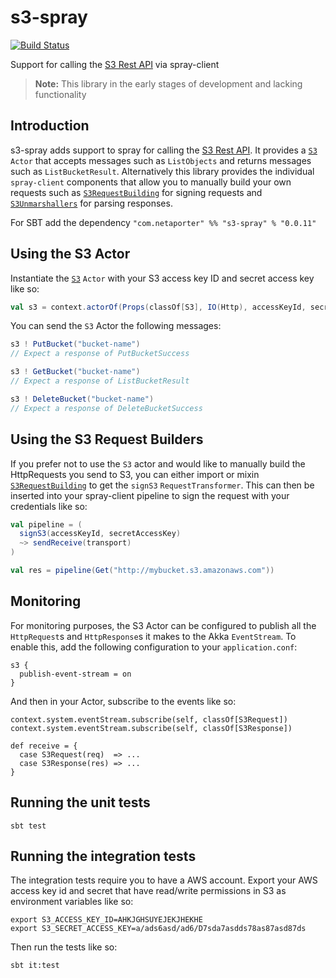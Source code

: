 s3-spray
========

[![Build Status](https://travis-ci.org/NET-A-PORTER/s3-spray.png?branch=master)](https://travis-ci.org/NET-A-PORTER/s3-spray)

Support for calling the [S3 Rest API](http://docs.aws.amazon.com/AmazonS3/latest/API/RESTBucketOps.html) via spray-client

> **Note:** This library in the early stages of development and lacking functionality

Introduction
------------

s3-spray adds support to spray for calling the [S3 Rest API](http://docs.aws.amazon.com/AmazonS3/latest/API/RESTBucketOps.html).
It provides a [`S3`](https://github.com/NET-A-PORTER/s3-spray/blob/master/src/main/scala/com/netaporter/s3/S3.scala) `Actor` that accepts messages such as `ListObjects` and returns messages such as `ListBucketResult`. Alternatively
this library provides the individual `spray-client` components that allow you to manually build your own requests such as
[`S3RequestBuilding`](https://github.com/NET-A-PORTER/s3-spray/blob/master/src/main/scala/com/netaporter/s3/S3RequestBuilding.scala) for signing requests and [`S3Unmarshallers`](https://github.com/NET-A-PORTER/s3-spray/blob/master/src/main/scala/com/netaporter/s3/S3Unmarshallers.scala) for parsing responses.

For SBT add the dependency `"com.netaporter" %% "s3-spray" % "0.0.11"`


Using the S3 Actor
------------------

Instantiate the [`S3`](https://github.com/NET-A-PORTER/s3-spray/blob/master/src/main/scala/com/netaporter/s3/S3.scala) `Actor` with your S3 access key ID and secret access key like so:

```scala
val s3 = context.actorOf(Props(classOf[S3], IO(Http), accessKeyId, secretAccessKey))
```

You can send the `S3` Actor the following messages:

```scala
s3 ! PutBucket("bucket-name")
// Expect a response of PutBucketSuccess

s3 ! GetBucket("bucket-name")
// Expect a response of ListBucketResult

s3 ! DeleteBucket("bucket-name")
// Expect a response of DeleteBucketSuccess
```

Using the S3 Request Builders
-----------------------------

If you prefer not to use the `S3` actor and would like to manually build the HttpRequests you send to S3, you can either
import or mixin [`S3RequestBuilding`](https://github.com/NET-A-PORTER/s3-spray/blob/master/src/main/scala/com/netaporter/s3/S3RequestBuilding.scala) to get the `signS3` `RequestTransformer`. This can then be inserted into your
spray-client pipeline to sign the request with your credentials like so:

```scala
val pipeline = (
  signS3(accessKeyId, secretAccessKey)
  ~> sendReceive(transport)
)

val res = pipeline(Get("http://mybucket.s3.amazonaws.com"))
```

Monitoring
----------

For monitoring purposes, the S3 Actor can be configured to publish all the `HttpRequest`s and `HttpResponse`s it makes to the Akka `EventStream`.
To enable this, add the following configuration to your `application.conf`:

    s3 {
      publish-event-stream = on
    }

And then in your Actor, subscribe to the events like so:

    context.system.eventStream.subscribe(self, classOf[S3Request])
    context.system.eventStream.subscribe(self, classOf[S3Response])

    def receive = {
      case S3Request(req)  => ...
      case S3Response(res) => ...
    }

Running the unit tests
---------------------

    sbt test

Running the integration tests
-----------------------------

The integration tests require you to have a AWS account. Export your AWS access key id and secret that have read/write
permissions in S3 as environment variables like so:

    export S3_ACCESS_KEY_ID=AHKJGHSUYEJEKJHEKHE
    export S3_SECRET_ACCESS_KEY=a/ads6asd/ad6/D7sda7asdds78as87asd87ds

Then run the tests like so:

    sbt it:test
